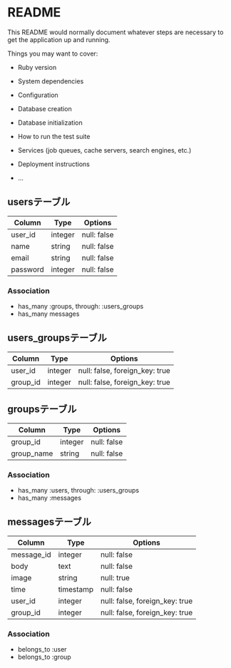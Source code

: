 # README

This README would normally document whatever steps are necessary to get the
application up and running.

Things you may want to cover:

* Ruby version

* System dependencies

* Configuration

* Database creation

* Database initialization

* How to run the test suite

* Services (job queues, cache servers, search engines, etc.)

* Deployment instructions

* ...

## usersテーブル
|Column|Type|Options|
|------|----|-------|
|user_id|integer|null: false|
|name|string|null: false|
|email|string|null: false|
|password|integer|null: false|

### Association
- has_many :groups, through: :users_groups
- has_many messages

## users_groupsテーブル
|Column|Type|Options|
|------|----|-------|
|user_id|integer|null: false, foreign_key: true|
|group_id|integer|null: false, foreign_key: true|

## groupsテーブル
|Column|Type|Options|
|------|----|-------|
|group_id|integer|null: false|
|group_name|string|null: false|

### Association
- has_many :users, through: :users_groups
- has_many :messages

## messagesテーブル
|Column|Type|Options|
|------|----|-------|
|message_id|integer|null: false|
|body|text|null: false|
|image|string|null: true|
|time|timestamp|null: false|
|user_id|integer|null: false, foreign_key: true|
|group_id|integer|null: false, foreign_key: true|

### Association
- belongs_to :user
- belongs_to :group
